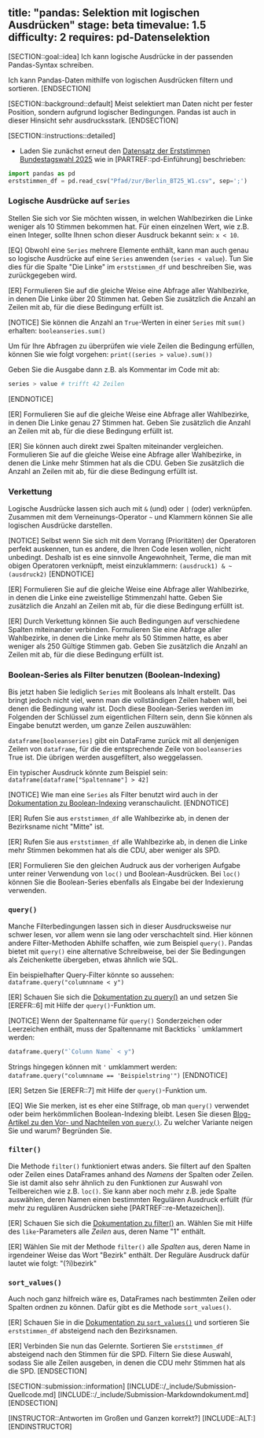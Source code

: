 title: "pandas: Selektion mit logischen Ausdrücken"
stage: beta
timevalue: 1.5
difficulty: 2
requires: pd-Datenselektion
---

[SECTION::goal::idea]
Ich kann logische Ausdrücke in der passenden Pandas-Syntax schreiben.

Ich kann Pandas-Daten mithilfe von logischen Ausdrücken filtern und sortieren.
[ENDSECTION]


[SECTION::background::default]
Meist selektiert man Daten nicht per fester Position, sondern aufgrund
logischer Bedingungen. 
Pandas ist auch in dieser Hinsicht sehr ausdrucksstark.
[ENDSECTION]


[SECTION::instructions::detailed]

- Laden Sie zunächst erneut den 
[Datensatz der Erststimmen Bundestagswahl 2025](https://www.govdata.de/suche/daten/bundestagswahl-2025-in-berlin-nach-wahlbezirken-endgultiges-ergebnis)
wie in [PARTREF::pd-Einführung] beschrieben:
```python
import pandas as pd
erststimmen_df = pd.read_csv("Pfad/zur/Berlin_BT25_W1.csv", sep=';')
```


### Logische Ausdrücke auf `Series`

Stellen Sie sich vor Sie möchten wissen, 
in welchen Wahlbezirken die Linke weniger als 10 Stimmen bekommen hat. 
Für einen einzelnen Wert, wie z.B. einen Integer, sollte Ihnen schon dieser Ausdruck bekannt sein: 
`x < 10`.

[EQ] Obwohl eine `Series` mehrere Elemente enthält, 
kann man auch genau so logische Ausdrücke auf eine `Series` anwenden (`series < value`). 
Tun Sie dies für die Spalte "Die Linke" im `erststimmen_df` und beschreiben Sie,
was zurückgegeben wird.

[ER] Formulieren Sie auf die gleiche Weise eine Abfrage aller Wahlbezirke,
in denen Die Linke über 20 Stimmen hat.
Geben Sie zusätzlich die Anzahl an Zeilen mit ab, für die diese Bedingung erfüllt ist.

[NOTICE]
Sie können die Anzahl an `True`-Werten in einer `Series` mit `sum()` erhalten:
`booleanseries.sum()`

Um für Ihre Abfragen zu überprüfen wie viele Zeilen die Bedingung erfüllen, können Sie
wie folgt vorgehen:
`print((series > value).sum())`

Geben Sie die Ausgabe dann z.B. als Kommentar im Code mit ab:
```python
series > value # trifft 42 Zeilen
```
[ENDNOTICE]

[ER] Formulieren Sie auf die gleiche Weise eine Abfrage aller Wahlbezirke,
in denen Die Linke genau 27 Stimmen hat.
Geben Sie zusätzlich die Anzahl an Zeilen mit ab, für die diese Bedingung erfüllt ist.

[ER] Sie können auch direkt zwei Spalten miteinander vergleichen. 
Formulieren Sie auf die gleiche Weise eine Abfrage aller Wahlbezirke,
in denen die Linke mehr Stimmen hat als die CDU.
Geben Sie zusätzlich die Anzahl an Zeilen mit ab, für die diese Bedingung erfüllt ist.


### Verkettung

Logische Ausdrücke lassen sich auch mit `&` (und) oder `|` (oder) verknüpfen. 
Zusammen mit dem Verneinungs-Operator `~` und Klammern können Sie alle logischen Ausdrücke darstellen.

[NOTICE]
Selbst wenn Sie sich mit dem Vorrang (Prioritäten) der Operatoren perfekt auskennen,
tun es andere, die Ihren Code lesen wollen, nicht unbedingt.
Deshalb ist es eine sinnvolle Angewohnheit, Terme, die man mit obigen Operatoren verknüpft,
meist einzuklammern:
`(ausdruck1) & ~(ausdruck2)`
[ENDNOTICE]

[ER] Formulieren Sie auf die gleiche Weise eine Abfrage aller Wahlbezirke, 
in denen die Linke eine zweistellige Stimmenzahl hatte.
Geben Sie zusätzlich die Anzahl an Zeilen mit ab, für die diese Bedingung erfüllt ist.

[ER] Durch Verkettung können Sie auch Bedingungen auf verschiedene Spalten miteinander verbinden.
Formulieren Sie eine Abfrage aller Wahlbezirke, in denen die Linke mehr als 50 Stimmen hatte,
es aber weniger als 250 Gültige Stimmen gab.
Geben Sie zusätzlich die Anzahl an Zeilen mit ab, für die diese Bedingung erfüllt ist.


### Boolean-Series als Filter benutzen (Boolean-Indexing)

Bis jetzt haben Sie lediglich `Series` mit Booleans als Inhalt erstellt. 
Das bringt jedoch nicht viel, wenn man die vollständigen Zeilen haben will, 
bei denen die Bedingung wahr ist.
Doch diese Boolean-Series werden im Folgenden der Schlüssel zum eigentlichen Filtern sein, 
denn Sie können als Eingabe benutzt werden, um ganze Zeilen auszuwählen:

`dataframe[booleanseries]` gibt ein DataFrame zurück mit all denjenigen Zeilen von `dataframe`, 
für die die entsprechende Zeile von `booleanseries` True ist.
Die übrigen werden ausgefiltert, also weggelassen.

Ein typischer Ausdruck könnte zum Beispiel sein: 
`dataframe[dataframe["Spaltenname"] > 42]`

[NOTICE]
Wie man eine `Series` als Filter benutzt wird auch in der
[Dokumentation zu Boolean-Indexing](https://pandas.pydata.org/docs/user_guide/10min.html#boolean-indexing)
veranschaulicht.
[ENDNOTICE]

[ER] Rufen Sie aus `erststimmen_df` alle Wahlbezirke ab, in denen der Bezirksname nicht "Mitte" ist.

[ER] Rufen Sie aus `erststimmen_df` alle Wahlbezirke ab, in denen die Linke mehr Stimmen bekommen hat als die CDU, 
aber weniger als SPD.

[ER] Formulieren Sie den gleichen Audruck aus der vorherigen Aufgabe 
unter reiner Verwendung von `loc()` und Boolean-Ausdrücken.
Bei `loc()` können Sie die Boolean-Series ebenfalls als Eingabe bei der Indexierung verwenden.


### `query()`

Manche Filterbedingungen lassen sich in dieser Ausdrucksweise nur schwer lesen, 
vor allem wenn sie lang oder verschachtelt sind.
Hier können andere Filter-Methoden Abhilfe schaffen, wie zum Beispiel `query()`. 
Pandas bietet mit `query()` eine alternative Schreibweise, bei der Sie Bedingungen als Zeichenkette
übergeben, etwas ähnlich wie SQL.

Ein beispielhafter Query-Filter könnte so aussehen:
`dataframe.query("columnname < y")`

[ER] Schauen Sie sich die 
[Dokumentation zu query()](https://pandas.pydata.org/docs/reference/api/pandas.DataFrame.query.html#pandas.DataFrame.query) 
an und setzen Sie [EREFR::6] mit Hilfe der `query()`-Funktion um.

[NOTICE]
Wenn der Spaltenname für `query()` Sonderzeichen oder Leerzeichen enthält, muss der Spaltenname mit
Backticks \` umklammert werden:
```python
dataframe.query("`Column Name` < y")
```

Strings hingegen können mit `'` umklammert werden:
`dataframe.query("columnname == 'Beispielstring'")`
[ENDNOTICE]

[ER] Setzen Sie [EREFR::7] mit Hilfe der `query()`-Funktion um.

[EQ] Wie Sie merken, ist es eher eine Stilfrage, ob man `query()` verwendet
oder beim herkömmlichen Boolean-Indexing bleibt.
Lesen Sie diesen 
[Blog-Artikel zu den Vor- und Nachteilen von `query()`](https://faun.pub/querying-in-pandas-easy-fast-efficient-eec7538766a1).
Zu welcher Variante neigen Sie und warum?
Begründen Sie.


### `filter()`

Die Methode `filter()` funktioniert etwas anders. 
Sie filtert auf den Spalten oder Zeilen eines DataFrames anhand des _Namens_ der Spalten oder Zeilen.
Sie ist damit also sehr ähnlich zu den Funktionen zur Auswahl von Teilbereichen wie z.B. `loc()`.
Sie kann aber noch mehr z.B. jede Spalte auswählen, 
deren Namen einen bestimmten Regulären Ausdruck erfüllt 
(für mehr zu regulären Ausdrücken siehe [PARTREF::re-Metazeichen]).

[ER] Schauen Sie sich die 
[Dokumentation zu filter()](https://pandas.pydata.org/docs/reference/api/pandas.DataFrame.filter.html) 
an. 
Wählen Sie mit Hilfe des `like`-Parameters alle _Zeilen_ aus, deren Name "1" enthält.

[ER] Wählen Sie mit der Methode `filter()` alle _Spalten_ aus, deren Name in irgendeiner Weise das
Wort "Bezirk" enthält. 
Der Reguläre Ausdruck dafür lautet wie folgt: "(?i)bezirk"


### `sort_values()`

Auch noch ganz hilfreich wäre es, DataFrames nach bestimmten Zeilen oder Spalten ordnen zu können.
Dafür gibt es die Methode `sort_values()`.

[ER] Schauen Sie in die 
[Dokumentation zu `sort_values()`](https://pandas.pydata.org/docs/reference/api/pandas.DataFrame.sort_values.html)
und sortieren Sie `erststimmen_df` absteigend nach den Bezirksnamen.

[ER] Verbinden Sie nun das Gelernte. 
Sortieren Sie `erststimmen_df` absteigend nach den Stimmen für die SPD.
Filtern Sie diese Auswahl, sodass Sie alle Zeilen ausgeben, in denen die CDU mehr Stimmen hat
als die SPD.
[ENDSECTION]


[SECTION::submission::information]
[INCLUDE::/_include/Submission-Quellcode.md]
[INCLUDE::/_include/Submission-Markdowndokument.md]
[ENDSECTION]


[INSTRUCTOR::Antworten im Großen und Ganzen korrekt?]
[INCLUDE::ALT:]
[ENDINSTRUCTOR]
